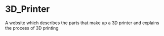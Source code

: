 # 3D_Printer
A website which describes the parts that make up a 3D printer and explains the process of 3D printing
